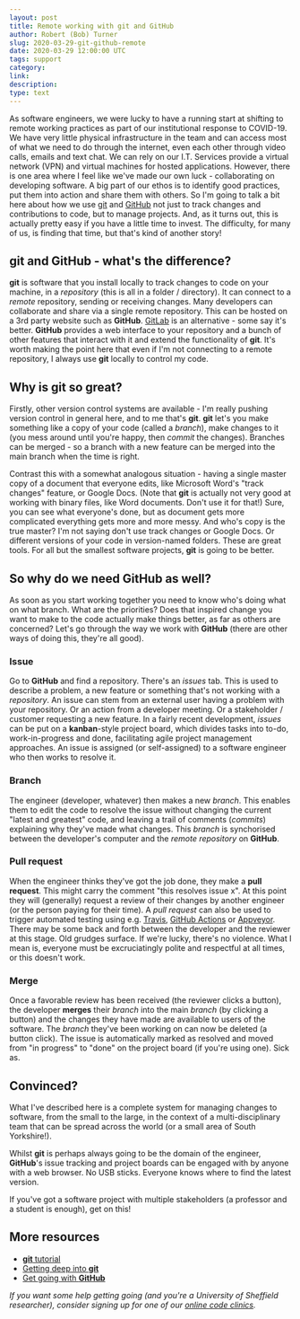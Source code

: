 ```yaml
---
layout: post
title: Remote working with git and GitHub
author: Robert (Bob) Turner
slug: 2020-03-29-git-github-remote
date: 2020-03-29 12:00:00 UTC
tags: support
category:
link:
description:
type: text
---
```


As software engineers, we were lucky to have a running start at shifting to remote working practices as part of our institutional response to COVID-19. We have very little physical infrastructure in the team and can access most of what we need to do through the internet, even each other through video calls, emails and text chat. We can rely on our I.T. Services provide a virtual network (VPN) and virtual machines for hosted applications. However, there is one area where I feel like we've made our own luck - collaborating on developing software. A big part of our ethos is to identify good practices, put them into action and share them with others. So I'm going to talk a bit here about how we use [git](https://git-scm.com/) and [GitHub](https://github.com/) not just to track changes and contributions to code, but to manage projects. And, as it turns out, this is actually pretty easy if you have a little time to invest. The difficulty, for many of us, is finding that time, but that's kind of another story!

## **git** and **GitHub** - what's the difference?

**git** is software that you install locally to track changes to code on your machine, in a *repository* (this is all in a folder / directory). It can connect to a *remote* repository, sending or receiving changes. Many developers can collaborate and share via a single remote repository. This can be hosted on a 3rd party website such as **GitHub**. [GitLab](https://about.gitlab.com/) is an alternative - some say it's better. **GitHub** provides a web interface to your repository and a bunch of other features that interact with it and extend the functionality of **git**. It's worth making the point here that even if I'm not connecting to a remote repository, I always use **git** locally to control my code.

## Why is **git** so great?

Firstly, other version control systems are available - I'm really pushing version control in general here, and to me that's **git**. **git** let's you make something like a copy of your code (called a *branch*), make changes to it (you mess around until you're happy, then *commit* the changes). Branches can be merged - so a branch with a new feature can be merged into the main branch when the time is right. 

Contrast this with a somewhat analogous situation - having a single master copy of a document that everyone edits, like Microsoft Word's "track changes" feature, or Google Docs. (Note that **git** is actually not very good at working with binary files, like Word documents. Don't use it for that!) Sure, you can see what everyone's done, but as document gets more complicated everything gets more and more messy. And who's copy is the true master? I'm not saying don't use track changes or Google Docs. Or different versions of your code in version-named folders. These are great tools. For all but the smallest software projects, **git** is going to be better.

## So why do we need **GitHub** as well?

As soon as you start working together you need to know who's doing what on what branch. What are the priorities? Does that inspired change you want to make to the code actually make things better, as far as others are concerned? Let's go through the way we work with **GitHub** (there are other ways of doing this, they're all good).

### Issue

Go to **GitHub** and find a repository. There's an *issues* tab. This is used to describe a problem, a new feature or something that's not working with a *repository*. An issue can stem from an external user having a problem with your repository. Or an action from a developer meeting. Or a stakeholder / customer requesting a new feature. In a fairly recent development, *issues* can be put on a **kanban**-style project board, which divides tasks into to-do, work-in-progress and done, facilitating agile project management approaches. An issue is assigned (or self-assigned) to a software engineer who then works to resolve it.

### Branch

The engineer (developer, whatever) then makes a new *branch*. This enables them to edit the code to resolve the issue without changing the current "latest and greatest" code, and leaving a trail of comments (*commits*) explaining why they've made what changes. This *branch* is synchorised between the developer's computer and the *remote repository* on **GitHub**.

### Pull request

When the engineer thinks they've got the job done, they make a **pull request**. This might carry the comment "this resolves issue x". At this point they will (generally) request a review of their changes by another engineer (or the person paying for their time). A *pull request* can also be used to trigger automated testing using e.g. [Travis](https://travis-ci.org/), [GitHub Actions](https://github.com/features/actions) or [Appveyor](https://www.appveyor.com/). There may be some back and forth between the developer and the reviewer at this stage. Old grudges surface. If we're lucky, there's no violence. What I mean is, everyone must be excruciatingly polite and respectful at all times, or this doesn't work.

### Merge

Once a favorable review has been received (the reviewer clicks a button), the developer **merges** their *branch* into the main *branch* (by clicking a button) and the changes they have made are available to users of the software. The *branch* they've been working on can now be deleted (a button click). The issue is automatically marked as resolved and moved from "in progress" to "done" on the project board (if you're using one). Sick as.

## Convinced?

What I've described here is a complete system for managing changes to software, from the small to the large, in the context of a multi-disciplinary team that can be spread across the world (or a small area of South Yorkshire!).

Whilst **git** is perhaps always going to be the domain of the engineer, **GitHub**'s issue tracking and project boards can be engaged with by anyone with a web browser. No USB sticks. Everyone knows where to find the latest version.

If you've got a software project with multiple stakeholders (a professor and a student is enough), get on this!

## More resources

- [**git** tutorial](https://www.atlassian.com/git/tutorials/setting-up-a-repository)
- [Getting deep into **git**](http://gitimmersion.com/)
- [Get going with **GitHub**](https://guides.github.com/activities/hello-world/)

*If you want some help getting going (and you're a University of Sheffield researcher), consider signing up for one of our [online code clinics](/support/code-clinic).*